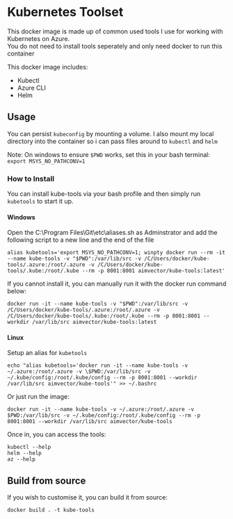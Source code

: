 # Kubernetes Toolset

This docker image is made up of common used tools I use for working with Kubernetes on Azure. <br/>
You do not need to install tools seperately and only need docker to run this container

This docker image includes:

* Kubectl
* Azure CLI
* Helm

## Usage

You can persist `kubeconfig` by mounting a volume.
I also mount my local directory into the container so i can pass files around to `kubectl` and `helm`

Note: On windows to ensure `$PWD` works, set this in your bash terminal: ` export MSYS_NO_PATHCONV=1`

### How to Install

You can install kube-tools via your bash profile and then simply run `kubetools` to start it up. 

#### Windows

Open the C:\Program Files\Git\etc\aliases.sh as Adminstrator and add the following script to a new line and the end of the file

```
alias kubetools='export MSYS_NO_PATHCONV=1; winpty docker run --rm -it --name kube-tools -v "$PWD":/var/lib/src -v /C/Users/docker/kube-tools/.azure:/root/.azure -v /C/Users/docker/kube-tools/.kube:/root/.kube --rm -p 8001:8001 aimvector/kube-tools:latest'
```

If you cannot install it, you can manually run it with the docker run command below:

```
docker run -it --name kube-tools -v "$PWD":/var/lib/src -v /C/Users/docker/kube-tools/.azure:/root/.azure -v /C/Users/docker/kube-tools/.kube:/root/.kube --rm -p 8001:8001 --workdir /var/lib/src aimvector/kube-tools:latest
```

#### Linux

Setup an alias for `kubetools`

```
echo "alias kubetools='docker run -it --name kube-tools -v ~/.azure:/root/.azure -v \$PWD:/var/lib/src -v ~/.kube/config:/root/.kube/config --rm -p 8001:8001 --workdir /var/lib/src aimvector/kube-tools'" >> ~/.bashrc

```
Or just run the image:

```
docker run -it --name kube-tools -v ~/.azure:/root/.azure -v $PWD:/var/lib/src -v ~/.kube/config:/root/.kube/config --rm -p 8001:8001 --workdir /var/lib/src aimvector/kube-tools
```

Once in, you can access the tools:
```
kubectl --help
helm --help
az --help
```

## Build from source

If you wish to customise it, you can build it from source:

```
docker build . -t kube-tools
```
